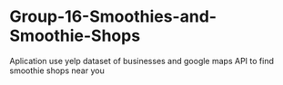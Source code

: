 # Group-16-Smoothies-and-Smoothie-Shops
Aplication use yelp dataset of businesses and google maps API to find smoothie shops near you
